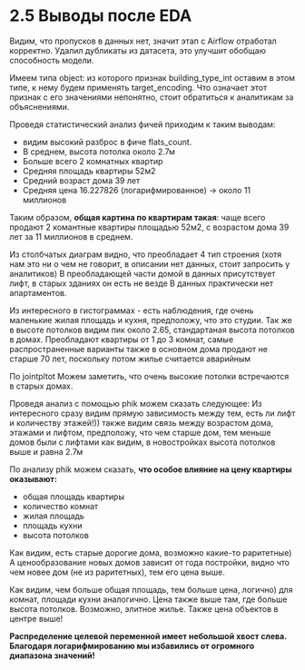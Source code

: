 # 2.5 Выводы после EDA

Видим, что пропусков в данных нет, значит этап с Airflow отработал корректно. Удалил дубликаты из датасета, это улучшит обобщаю способность модели.



Имеем типа object: из которого признак building_type_int оставим в этом типе, к нему будем применять target_encoding. Что означает этот признак
с его значениями непонятно, стоит обратиться к аналитикам за объяснениями.



Проведя статистический анализ фичей приходим к таким выводам:
* видим высокий разброс в фиче flats_count.
* В среднем, высота потолка около 2.7м
* Больше всего 2 комнатных квартир
* Средняя площадь квартиры 52м2
* Средний возраст дома 39 лет
* Средняя цена 16.227826 (логарифмированное) -> около 11 миллионов



Таким образом, **общая картина по квартирам такая**: чаще всего продают 2 комантные квартиры площадью 52м2, с возрастом дома 39 лет за 11 миллионов в среднем.



Из столбчатых диаграм видно, что преобладает 4 тип строения (хотя нам это ни о чем не говорит, в описании нет данных, стоит запросить у аналитиков)
В преобладающей части домой в данных присутствует лифт, в старых зданиях он есть не везде
В данных практически нет апартаментов.



Из интересного в гистограммах - есть наблюдения, где очень маленькие жилая площадь и кухня, предположу, что это студии.
Так же в высоте потолков видим пик около 2.65, стандартаная высота потолков в домах.
Преобладают квартиры от 1 до 3 комнат, самые распространенные варианты
также в основном дома продают не старше 70 лет, поскольку потом жилье считается аварийным



По jointpltot Можем заметить, что очень высокие потолки встречаются в старых домах.


Проведя анализ с помощью phik можем сказать следующее:
Из интересного сразу видим прямую зависимость между тем, есть ли лифт и количеству этажей!))
также видим связь между возрастом дома, этажами и лифтом, предположу, что чем старше дом, тем меньше домов были с лифтами
как видим, в новостройках высота потолков выше и равна 2.7м

По анализу phik можем сказать, **что особое влияние на цену квартиры оказывают:**
* общая площадь квартиры
* количество комнат
* жилая площадь
* площадь кухни
* высота потолков

Как видим, есть старые дорогие дома, возможно какие-то раритетные) А ценообразование новых домов зависит от года постройки, видно что чем новее дом (не из раритетных), тем его цена выше.

Как видим, чем больше общая площадь, тем больше цена, логично) для комнат, площади кухни аналогично. Цена также выше там, где больше высота потолков. Возможно, элитное жилье. Также цена объектов в центре выше!

**Распределение целевой переменной имеет небольшой хвост слева. Благодаря логарифмированию мы избавились от огромного диапазона значений!**
